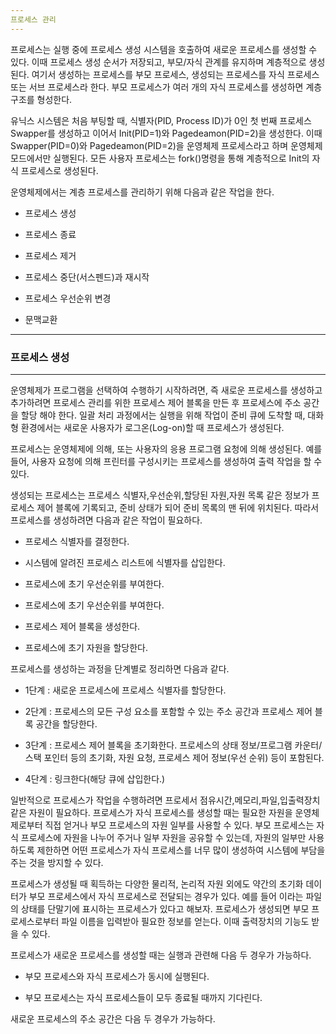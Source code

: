 ```yaml
---
프로세스 관리
---
```

프로세스는 실행 중에 프로세스 생성 시스템을 호출하여 새로운 프로세스를 생성할 수 있다. 이때 프로세스 생성 순서가 저장되고, 부모/자식 관계를 유지하며 계층적으로 생성된다. 여기서 생성하는 프로세스를 부모 프로세스, 생성되는 프로세스를 자식 프로세스 또는 서브 프로세스라 한다. 부모 프로세스가 여러 개의 자식 프로세스를 생성하면 계층 구조를 형성한다.

유닉스 시스템은 처음 부팅할 때, 식별자(PID, Process ID)가 0인 첫 번째 프로세스 Swapper를 생성하고 이어서 Init(PID=1)와 Pagedeamon(PID=2)을 생성한다. 이때 Swapper(PID=0)와 Pagedeamon(PID=2)을 운영체제 프로세스라고 하며 운영체제 모드에서만 실행된다. 모든 사용자 프로세스는 fork()명령을 통해 계층적으로 Init의 자식 프로세스로 생성된다. 

운영체제에서는 계층 프로세스를 관리하기 위해 다음과 같은 작업을 한다.

- 프로세스 생성

- 프로세스 종료

- 프로세스 제거

- 프로세스 중단(서스펜드)과 재시작

- 프로세스 우선순위 변경

- 문맥교환

---
### 프로세스 생성
---
운영체제가 프로그램을 선택하여 수행하기 시작하려면, 즉 새로운 프로세스를 생성하고  추가하려면 프로세스 관리를 위한 프로세스 제어 블록을 만든 후 프로세스에 주소 공간을 할당 해야 한다. 일괄 처리 과정에서는 실행을 위해 작업이 준비 큐에 도착할 때, 대화형 환경에서는 새로운 사용자가 로그온(Log-on)할 때 프로세스가 생성된다.

프로세스는 운영체제에 의해, 또는 사용자의 응용 프로그램 요청에 의해 생성된다. 예를 들어, 사용자 요청에 의해 프린터를 구성시키는 프로세스를 생성하여 출력 작업을 할 수 있다.

생성되는 프로세스는 프로세스 식별자,우선순위,할당된 자원,자원 목록 같은 정보가 프로세스 제어 블록에 기록되고, 준비 상태가 되어 준비 목록의 맨 뒤에 위치된다. 따라서 프로세스를 생성하려면 다음과 같은 작업이 필요하다.

- 프로세스 식별자를 결정한다.

- 시스템에 알려진 프로세스 리스트에 식별자를 삽입한다.

- 프로세스에 초기 우선순위를 부여한다.

- 프로세스에 초기 우선순위를 부여한다.

- 프로세스 제어 블록을 생성한다.

- 프로세스에 초기 자원을 할당한다.

프로세스를 생성하는 과정을 단계별로 정리하면 다음과 같다.

- 1단계 : 새로운 프로세스에 프로세스 식별자를 할당한다.

- 2단계 : 프로세스의 모든 구성 요소를 포함할 수 있는 주소 공간과 프로세스 제어 블록 공간을 할당한다.

- 3단계 : 프로세스 제어 블록을 초기화한다. 프로세스의 상태 정보/프로그램 카운터/스택 포인터 등의 초기화, 자원 요청, 프로세스 제어 정보(우선 순위) 등이 포함된다. 

- 4단계 : 링크한다(해당 큐에 삽입한다.)

일반적으로 프로세스가 작업을 수행하려면 프로세서 점유시간,메모리,파일,입출력장치 같은 자원이 필요하다. 프로세스가 자식 프로세스를 생성할 때는 필요한 자원을 운영체제로부터 직접 얻거나 부모 프로세스의 자원 일부를 사용할 수 있다. 부모 프로세스는 자식 프로세스에 자원을 나누어 주거나 일부 자원을 공유할 수 있는데, 자원의 일부만 사용하도록 제한하면 어떤 프로세스가 자식 프로세스를 너무 많이 생성하여 시스템에 부담을 주는 것을 방지할 수 있다.

프로세스가 생성될 때 획득하는 다양한 물리적, 논리적 자원 외에도 약간의 초기화 데이터가 부모 프로세스에서 자식 프로세스로 전달되는 경우가 있다. 예를 들어 <F1>이라는 파일의 상태를 단말기에 표시하는 <F1>프로세스가 있다고 해보자. 프로세스가 생성되면 부모 프로세스로부터 파일 이름을 입력받아 필요한 정보를 얻는다. 이때 출력장치의 기능도 받을 수 있다. 

프로세스가 새로운 프로세스를 생성할 때는 실행과 관련해 다음 두 경우가 가능하다.

- 부모 프로세스와 자식 프로세스가 동시에 실행된다.

- 부모 프로세스는 자식 프로세스들이 모두 종료될 때까지 기다린다.

새로운 프로세스의 주소 공간은 다음 두 경우가 가능하다.




























